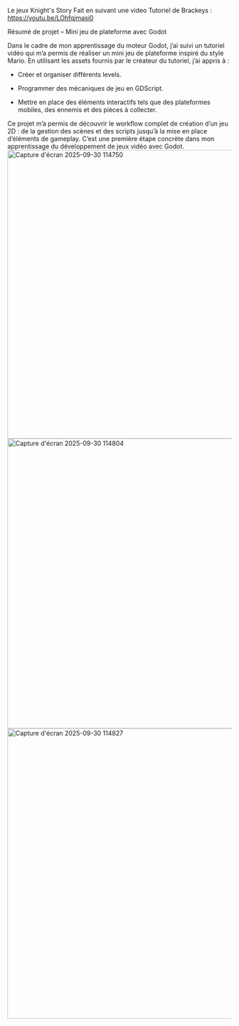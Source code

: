 Le jeux Knight's Story
Fait en suivant une video Tutoriel de Brackeys : https://youtu.be/LOhfqjmasi0

Résumé de projet – Mini jeu de plateforme avec Godot

Dans le cadre de mon apprentissage du moteur Godot, j’ai suivi un tutoriel vidéo qui m’a permis de réaliser un mini jeu de plateforme inspiré du style Mario. En utilisant les assets fournis par le créateur du tutoriel, j’ai appris à :

- Créer et organiser différents levels.

- Programmer des mécaniques de jeu en GDScript.

- Mettre en place des éléments interactifs tels que des plateformes mobiles, des ennemis et des pièces à collecter.

Ce projet m’a permis de découvrir le workflow complet de création d’un jeu 2D : de la gestion des scènes et des scripts jusqu’à la mise en place d’éléments de gameplay. C’est une première étape concrète dans mon apprentissage du développement de jeux vidéo avec Godot.
<img width="1147" height="647" alt="Capture d'écran 2025-09-30 114750" src="https://github.com/user-attachments/assets/bb2a2fda-032a-433d-9a95-09ec6690304a" />
<img width="1150" height="650" alt="Capture d'écran 2025-09-30 114804" src="https://github.com/user-attachments/assets/af16c953-d6fb-4a9f-81af-62f01678aa96" />
<img width="1149" height="651" alt="Capture d'écran 2025-09-30 114827" src="https://github.com/user-attachments/assets/e5ec67c3-9a65-4c05-a795-147d30ba6078" />
